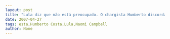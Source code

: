 ```yaml
---
layout: post
title: "Lula diz que não está preocupado. O chargista Humberto discorda"
date: 2007-04-27
tags: esta,Humberto Costa,Lula,Naomi Campbell
author: None
---
```

&nbsp; 